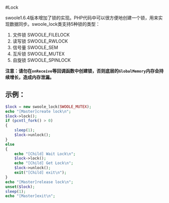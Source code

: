 #Lock

swoole1.6.4版本增加了锁的实现。PHP代码中可以很方便地创建一个锁，用来实现数据同步。swoole_lock类支持5种锁的类型：

1. 文件锁 SWOOLE_FILELOCK
2. 读写锁 SWOOLE_RWLOCK
3. 信号量 SWOOLE_SEM
4. 互斥锁 SWOOLE_MUTEX
5. 自旋锁 SWOOLE_SPINLOCK

**注意：请勿在`onReceive`等回调函数中创建锁，否则底层的`GlobalMemory`内存会持续增长，造成内存泄漏。**

示例：
-----
```php
$lock = new swoole_lock(SWOOLE_MUTEX);
echo "[Master]create lock\n";
$lock->lock();
if (pcntl_fork() > 0)
{
	sleep(1);
	$lock->unlock();
} 
else
{
	echo "[Child] Wait Lock\n";
	$lock->lock();
	echo "[Child] Get Lock\n";
	$lock->unlock();
	exit("[Child] exit\n");
}
echo "[Master]release lock\n";
unset($lock);
sleep(1);
echo "[Master]exit\n";
```
